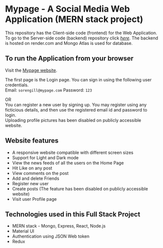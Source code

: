 # Mypage - A Social Media Web Application (MERN stack project)

This repository has the Client-side code (frontend) for the Web Application. To go to the Server-side code (backend) repository click _[here](https://github.com/smagarwal/s_media_mern_backend)_. The backend is hosted on render.com and Mongo Atlas is used for database.

## To run the Application from your browser

Visit the [Mypage website](https://mern-frontend.pages.dev/).

The first page is the Login page. You can sign in using the following user credentials.\
Email: `sorengill@mypage.com`
Password: `123`

OR\
You can register a new user by signing up. You may register using any ficticious details, and then use the registered email id and password to login.\
Uploading profile pictures has been disabled on publicly accessible website.

## Website features

* A responsive website compatible with different screen sizes
* Support for Light and Dark mode
* View the news feeds of all the users on the Home Page
* Hit Like on any post
* View comments on the post
* Add and delete Friends
* Register new user
* Create posts (The feature has been disabled on publicly accessible website)
* Visit user Profile page

## Technologies used in this Full Stack Project

* MERN stack - Mongo, Express, React, Node.js
* Material UI
* Authentication using JSON Web token
* Redux








